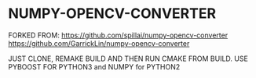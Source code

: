 
# NUMPY-OPENCV-CONVERTER

FORKED FROM:
https://github.com/spillai/numpy-opencv-converter
https://github.com/GarrickLin/numpy-opencv-converter


JUST CLONE, REMAKE BUILD AND THEN RUN CMAKE FROM BUILD. USE PYBOOST FOR PYTHON3 and NUMPY for PYTHON2

